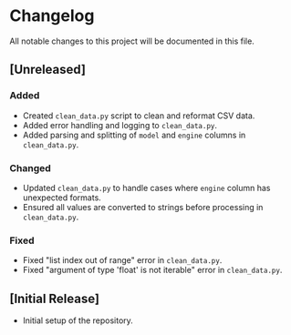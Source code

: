 # Changelog

All notable changes to this project will be documented in this file.

## [Unreleased]

### Added
- Created `clean_data.py` script to clean and reformat CSV data.
- Added error handling and logging to `clean_data.py`.
- Added parsing and splitting of `model` and `engine` columns in `clean_data.py`.

### Changed
- Updated `clean_data.py` to handle cases where `engine` column has unexpected formats.
- Ensured all values are converted to strings before processing in `clean_data.py`.

### Fixed
- Fixed "list index out of range" error in `clean_data.py`.
- Fixed "argument of type 'float' is not iterable" error in `clean_data.py`.

## [Initial Release]
- Initial setup of the repository.
